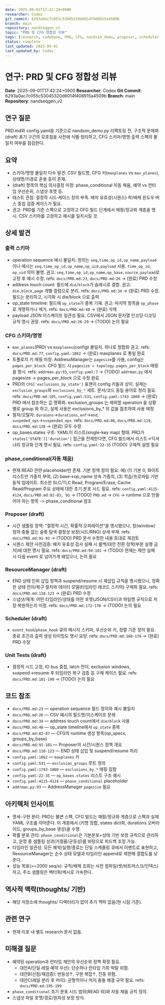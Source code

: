 ```yaml
---
date: 2025-09-01T17:42:24+0900
researcher: Codex
git_commit: 6293a0ac7c055c53045320d6014f408915a4509b
branch: main
repository: nandseqgen_v2
topic: "PRD 및 CFG 정합성 리뷰"
tags: [research, codebase, PRD, CFG, nandsim_demo, proposer, scheduler]
status: complete
last_updated: 2025-09-01
last_updated_by: Codex
---
```


# 연구: PRD 및 CFG 정합성 리뷰

**Date**: 2025-09-01T17:42:24+0900
**Researcher**: Codex
**Git Commit**: 6293a0ac7c055c53045320d6014f408915a4509b
**Branch**: main
**Repository**: nandseqgen_v2

## 연구 질문
PRD.md와 config.yaml을 기준으로 nandsim_demo.py 리팩토링 전, 구조적 문제와 (draft) 표기 구간의 모호점을 사전에 식별·정리하고, CFG 스키마/명명·출력 스펙의 불일치 여부를 점검한다.

## 요약
- 스키마/명명 불일치 다수 발견: CSV 필드명, CFG 키(`maxplanes` vs `max_planes`), 상태명/키경로 혼용 등이 존재.
- (draft) 항목의 핵심 의사결정 미정: phase_conditional 자동 채움, 예약 vs 런타임 우선순위, 스냅샷 포맷 등.
- 테스트 관점: 결정적 시드·케이스 정의 부족. 배치 유효성(시퀀스)·락/배제 윈도우·버스 중첩 검증 케이스가 필요.
- 권고: PRD를 기준 스펙으로 고정하고 CFG 빌드 단계에서 매핑/정규화 계층을 명시. CSV 스키마를 고정하고 예시를 일치시킬 것.

## 상세 발견

### 출력 스키마
- operation sequence 예시 불일치: 정의는 `seq,time,op_id,op_name,payload`이나 예시는 `seq,time_op_id,op_name,op_uid,payload` 사용. `time_op_id`, `op_uid` 의미 불명. 권고: `seq,time,op_id,op_name,op_base,source,payload`로 고정 후 예시 수정. refs: `docs/PRD.md:23`, `docs/PRD.md:26` -> (완료) PRD 수정
- address touch count: 필드에 `die/block`가 슬래시로 결합. 권고: `die,block,page` 개별 컬럼으로 분리. refs: `docs/PRD.md:34` -> (완료) PRD 수정. 필드는 분리하고, 시각화 시 die/block 으로 출력
- op_state timeline: 필드에 `op_state`가 중복 기재. 권고: 마지막 항목을 `op_phase`로 개명하거나 제거. refs: `docs/PRD.md:48` -> (완료) 삭제
- payload JSON 이스케이프 일관성 필요. CSV에서 JSON 문자열 인코딩·디코딩 규칙 명시 권장. refs: `docs/PRD.md:26-29` -> (TODO) 논의 필요

### CFG 스키마/명명
- `max_planes`(PRD) vs `maxplanes`(config) 불일치. 하나로 정합화 권고. refs: `docs/PRD.md:77`, `config.yaml:1862` -> (완료) maxplanes 로 통일 완료
- 토폴로지 키 매핑 미정: AddressManager는 `pagesize`를 사용, config는 `pages_per_block`. CFG 빌드 시 `pagesize = topology.pages_per_block` 매핑을 명시. refs: `addrman.py:93`, `config.yaml:7` -> (TODO) `addrman.py` 에서 pagesize -> pages_per_block 으로 수정 완료
- PRD의 `CFG['exclusions_by_state']` 표현이 config 키들과 상이. 실제는 `exclusion_groups`와 `exclusions_by_*` 세트. 문서/코드 동일 용어로 정리 필요. refs: `docs/PRD.md:105`, `config.yaml:531`, `config.yaml:1743-1860` -> (완료) PRD 에서 참조하는 값 명확화. exclusion_groups 는 제외할 operation 을 상황별로 group 화 하고, 실제 사용은 exclusions_by_* 의 값을 참조하여 사용 예정
- 철자/오탈자: `duraions`→`durations`, `enf`→`end`, `suspeded_ops`→`suspended_ops`. refs: `docs/PRD.md:86`, `docs/PRD.md:119`, `docs/PRD.md:138` -> (완료) 모두 수정
- op_bases.states 구조: YAML이 리스트(single-key map) 형태. PRD가 `states['STATE']['duration']` 접근을 전제한다면, CFG 빌드에서 리스트→딕셔너리 정규화 단계 명시 필요. refs: `config.yaml:22-35` (TODO) 구체적 설명 필요

### phase_conditional(자동 채움)
- 현재 READ 관련 placeholder만 존재. 기본 정책 정의 필요: 예) (1) 기본 0, 화이트리스트만 가중치 부여, (2) base→op_name 상속 가중치, (3) 학습/프로파일 기반 동적 업데이트. 최소한 SLC/TLC Read, Program/Erase, Cache Read/Program 주요 상태에 대한 초기 분포 시드 필요. refs: `config.yaml:4115-4124`, `docs/PRD.md:82-83, 93`
  -> (TODO) `PRD.md` -> `CFG` -> runtime 으로 만들어야 하는 항목 -> phase_conditional 참조

### Proposer (draft)
- 시간 샘플링 정책: “결정적 시간, 확률적 오퍼레이션”을 명시했으나, 창(window) 정의·충돌 없는 슬롯 탐색·결정성 보장(시드/RNG) 상세 부재. refs: `docs/PRD.md:91-93` -> (TODO) PRD 문서 수정한 내용 토대로 재검토
- 시퀀스 제안 사전검증: 배치 유효성 검사 실패 시 롤백/대안 전환 정책(부분 실행 금지)에 대한 명시 필요. refs: `docs/PRD.md:94-101` -> (TODO) 현재는 제안 실패 시 다음 event 로 넘어가게 돼있으나, 논의 필요

### ResourceManager (draft)
- END 상태 인위 삽입 정책과 suspend/resume 시 재삽입 규칙을 명시했으나, 정확한 상태 전이/복구 절차와 데이터 모델(타임라인 레코드 스키마) 구체화 필요. refs: `docs/PRD.md:118-123` -> (완료) PRD 수정
- 스냅샷/재개: 어떤 타임라인/상태를 어떤 포맷(JSON/CSV)과 파일명 규칙으로 저장·복원하는지 미정. refs: `docs/PRD.md:172-176` -> (TODO) 논의 필요

### Scheduler (draft)
- `event_hook`/`phase_hook` 큐의 메시지 스키마, 우선순위 키, 정렬 기준 정의 필요. 종료 조건과 출력 생성 타이밍도 명시 요망. refs: `docs/PRD.md:168-176` -> (완료) PRD 수정

### Unit Tests (draft)
- 결정적 시드 고정, IO bus 중첩, latch 전이, exclusion windows, suspend→resume 후 타임라인 복구 검증 등 구체 케이스 필요. refs: `docs/PRD.md:181-190` -> (TODO) 논의 필요

## 코드 참조
- `docs/PRD.md:23` — operation sequence 필드 정의와 예시 불일치
- `docs/PRD.md:26` — CSV 예시의 필드명/이스케이프 문제
- `docs/PRD.md:34` — address touch count에서 `die/block` 사용
- `docs/PRD.md:48` — op_state timeline에서 `op_state` 중복
- `docs/PRD.md:82-87` — CFG의 runtime 생성 항목(op_specs, groups_by_base)
- `docs/PRD.md:91-101` — Proposer의 시간/시퀀스 정책 개요
- `docs/PRD.md:118-123` — END 상태 삽입 및 suspend/resume 처리
- `config.yaml:1862` — `maxplanes` 키
- `config.yaml:531` — `exclusion_groups` 루트 정의
- `config.yaml:1743-1860` — `exclusions_by_*` 매핑 집합
- `config.yaml:22-35` — `op_bases.states` 리스트 구조 예시
- `config.yaml:4115-4124` — `phase_conditional` placeholder
- `addrman.py:93` — AddressManager `pagesize` 필요

## 아키텍처 인사이트
- 명세-구현 분리: PRD는 불변 스펙, CFG 빌드는 매핑/정규화 계층으로 스펙과 실제 YAML 구조를 이어준다. 이 계층에서 (키명 정합, states dict화, durations 오버라이드, groups_by_base 생성)을 수행.
- 확률 분포 관리: `phase_conditional`은 기본분포+상태 기반 보정 규칙으로 관리하고, 운영 중 샘플링 성과(거절율/균등성)를 바탕으로 피드백 조정 가능.
- 타임라인 일관성: 모든 예약/실행/종료는 단일 스케줄링 큐에서 이벤트로 표현하고, ResourceManager는 순수 상태 모델과 타임라인 append로 제한해 결합도를 낮춘다.
- 성능 목표(>=2000 seq/s): 규칙/배제 조회는 사전 컴파일(셋/비트마스크/인덱스)하고, 주소 샘플링은 벡터화/캐시로 가속한다.

## 역사적 맥락(thoughts/ 기반)
- 해당 저장소에 thoughts/ 디렉터리가 없어 추가 맥락 없음(현 시점 기준).

## 관련 연구
- 현재 리포 내 별도 research 문서 없음.

## 미해결 질문
- 예약된 operation과 런타임 제안의 우선순위 정책 확정 필요.
  - 대안A(단일 레일·예약 우선): 단순하나 런타임 기회 박탈 위험.
  - 대안B(선점/재검증): 반응성↑, 구현 복잡↑, 진동 위험.
  - 대안C(레일 분리 후 머지): 균형적이나 머지 충돌 해결 규약 필요. refs: `docs/PRD.md:195-199`
- `phase_conditional` 초기 분포 시드 범위(READ 외)와 자동 채움 규칙 정의.
- 스냅샷 파일 포맷/경로/원자성 보장 방식.

